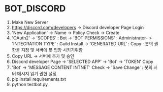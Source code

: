 # BOT_DISCORD

1. Make New Server
2. https://discord.com/developers -> Discord developer Page Login
3. 'New Application' -> Name -> Policy Check -> Create
4. 'OAuth2' -> 'SCOPES' : Bot -> 'BOT PERMISSIONS' : Administrator- > 'INTEGRATION TYPE' : Guild Install -> 'GENERATED URL' : Copy
    : 봇의 권한을 지정 및 서버에 봇 입장 시키기위함
5. Copy URL -> 서버에 추가 및 승인
6. Discord developer Page -> 'SELECTED APP' -> 'Bot' -> 'TOKEN' Copy
7. 'Bot' -> 'MESSAGE CONTENT INTNET' Check -> 'Save Change'
    : 봇의 서버 메시지 읽기 권한 설정
8. pip install requirements.txt
9. python testbot.py